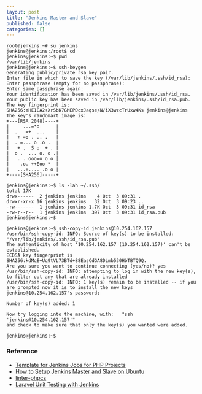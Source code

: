 ```yaml
---
layout: post
title: "Jenkins Master and Slave"
published: false
categories: []
---
```


```shell
root@jenkins:~# su jenkins
jenkins@jenkins:/root$ cd
jenkins@jenkins:~$ pwd
/var/lib/jenkins
jenkins@jenkins:~$ ssh-keygen
Generating public/private rsa key pair.
Enter file in which to save the key (/var/lib/jenkins/.ssh/id_rsa):
Enter passphrase (empty for no passphrase):
Enter same passphrase again:
Your identification has been saved in /var/lib/jenkins/.ssh/id_rsa.
Your public key has been saved in /var/lib/jenkins/.ssh/id_rsa.pub.
The key fingerprint is:
SHA256:YHE1EA2+XrSbK7GMEPDcxJaqse/N/iX3wzcTrUxw4Ks jenkins@jenkins
The key's randomart image is:
+---[RSA 2048]----+
|     ...=*o      |
|  .   =+  ...    |
|   + =o . .. .   |
|  . =... o .o .  |
|   + .  S o  + . |
|  o .  ... o. o .|
|   . . ooo=o o o |
|    .o. ++Eoo *  |
|   ...+.... .o o |
+----[SHA256]-----+

jenkins@jenkins:~$ ls -lah ~/.ssh/
total 17K
drwx------  2 jenkins jenkins    4 Oct  3 09:31 .
drwxr-xr-x 16 jenkins jenkins   32 Oct  3 09:23 ..
-rw-------  1 jenkins jenkins 1.7K Oct  3 09:31 id_rsa
-rw-r--r--  1 jenkins jenkins  397 Oct  3 09:31 id_rsa.pub
jenkins@jenkins:~$
```

```shell
jenkins@jenkins:~$ ssh-copy-id jenkins@10.254.162.157
/usr/bin/ssh-copy-id: INFO: Source of key(s) to be installed: "/var/lib/jenkins/.ssh/id_rsa.pub"
The authenticity of host '10.254.162.157 (10.254.162.157)' can't be established.
ECDSA key fingerprint is SHA256:kdMqE+Uq9tVL73BTd+88EasCdGA8DLmb530HbTBTQ9Q.
Are you sure you want to continue connecting (yes/no)? yes
/usr/bin/ssh-copy-id: INFO: attempting to log in with the new key(s), to filter out any that are already installed
/usr/bin/ssh-copy-id: INFO: 1 key(s) remain to be installed -- if you are prompted now it is to install the new keys
jenkins@10.254.162.157's password:

Number of key(s) added: 1

Now try logging into the machine, with:   "ssh 'jenkins@10.254.162.157'"
and check to make sure that only the key(s) you wanted were added.

jenkins@jenkins:~$

```


### Reference
* [Template for Jenkins Jobs for PHP Projects](http://jenkins-php.org/)
* [How to Setup Jenkins Master and Slave on Ubuntu](https://www.howtoforge.com/tutorial/ubuntu-jenkins-master-slave/#step-configure-jenkins-master-credentials)
* [linter-phpcs](https://atom.io/packages/linter-phpcs)
* [Laravel Unit Testing with Jenkins](http://lifewithlaravel.blogspot.com/2016/07/laravel-unit-testing-with-jenkins.html)
